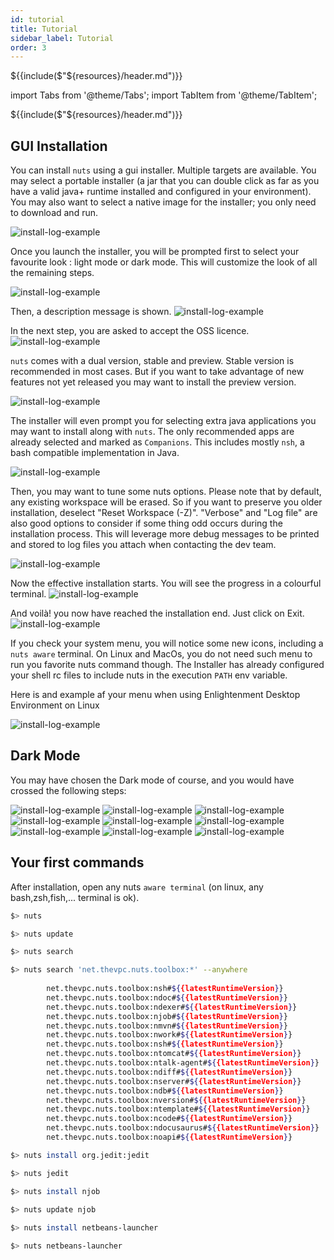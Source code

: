 ```yaml
---
id: tutorial
title: Tutorial
sidebar_label: Tutorial
order: 3
---
```


${{include($"${resources}/header.md")}}

import Tabs from '@theme/Tabs';
import TabItem from '@theme/TabItem';

${{include($"${resources}/header.md")}}
## GUI Installation
You can install `nuts` using a gui installer. Multiple targets are available.
You may select a portable installer (a jar that you can double click as far as you have a valid java+ runtime installed and configured in your environment).
You may also want to select a native image for the installer; you only need to download and run.

![install-log-example](../../static/img/installer/00.png)

Once you launch the installer, you will be prompted first to select your favourite look : light mode or dark mode. This will customize the look of all the remaining steps.

![install-log-example](../../static/img/installer/01-li.png)

Then, a description message is shown.
![install-log-example](../../static/img/installer/02-li.png)

In the next step, you are asked to accept the OSS licence.
![install-log-example](../../static/img/installer/03-li.png)

`nuts` comes with a dual version, stable and preview. Stable version is recommended in most cases. But if you want to take advantage of new features not yet released you may want to install the preview version.

![install-log-example](../../static/img/installer/04-li.png)

The installer will even prompt you for selecting extra java applications you may want to install along with `nuts`. The only recommended apps are already selected and marked as `Companions`. This includes mostly `nsh`, a bash compatible implementation in Java.

![install-log-example](../../static/img/installer/05-li.png)

Then, you may want to tune some nuts options. Please note that by default, any existing workspace will be erased. So if you want to preserve you older installation, deselect "Reset Workspace (-Z)".
"Verbose" and "Log file" are also good options to consider if some thing odd occurs during the installation process. This will leverage more debug messages to be printed and stored to log files you attach when contacting the dev team.

![install-log-example](../../static/img/installer/06-li.png)

Now the effective installation starts. You will see the progress in a colourful terminal.
![install-log-example](../../static/img/installer/07-li.png)

And voilà! you now have reached the installation end. Just click on Exit.
![install-log-example](../../static/img/installer/08-li.png)

If you check your system menu, you will notice some new icons, including a `nuts aware` terminal. On Linux and MacOs, you do not need such menu to run you favorite nuts command though. The Installer has already configured your shell rc files to include nuts in the execution `PATH` env variable.

Here is and example af your menu when using Enlightenment Desktop Environment on Linux

![install-log-example](../../static/img/installer/00-menu-e17.png)

## Dark Mode

You may have chosen the Dark mode of course, and you would have crossed the following steps:

![install-log-example](../../static/img/installer/01-b.png)
![install-log-example](../../static/img/installer/02-b.png)
![install-log-example](../../static/img/installer/03-b.png)
![install-log-example](../../static/img/installer/04-b.png)
![install-log-example](../../static/img/installer/05-b.png)
![install-log-example](../../static/img/installer/06-b.png)
![install-log-example](../../static/img/installer/07-b.png)
![install-log-example](../../static/img/installer/08-b.png)
![install-log-example](../../static/img/installer/08-b.png)

## Your first commands
After installation, open any nuts `aware terminal` (on linux, any bash,zsh,fish,... terminal is ok).

```bash
$> nuts

$> nuts update

$> nuts search

$> nuts search 'net.thevpc.nuts.toolbox:*' --anywhere
 
        net.thevpc.nuts.toolbox:nsh#${{latestRuntimeVersion}}
        net.thevpc.nuts.toolbox:ndoc#${{latestRuntimeVersion}}
        net.thevpc.nuts.toolbox:ndexer#${{latestRuntimeVersion}}
        net.thevpc.nuts.toolbox:njob#${{latestRuntimeVersion}}
        net.thevpc.nuts.toolbox:nmvn#${{latestRuntimeVersion}}
        net.thevpc.nuts.toolbox:nwork#${{latestRuntimeVersion}}
        net.thevpc.nuts.toolbox:nsh#${{latestRuntimeVersion}}
        net.thevpc.nuts.toolbox:ntomcat#${{latestRuntimeVersion}}
        net.thevpc.nuts.toolbox:ntalk-agent#${{latestRuntimeVersion}}
        net.thevpc.nuts.toolbox:ndiff#${{latestRuntimeVersion}}
        net.thevpc.nuts.toolbox:nserver#${{latestRuntimeVersion}}
        net.thevpc.nuts.toolbox:ndb#${{latestRuntimeVersion}}
        net.thevpc.nuts.toolbox:nversion#${{latestRuntimeVersion}}
        net.thevpc.nuts.toolbox:ntemplate#${{latestRuntimeVersion}}
        net.thevpc.nuts.toolbox:ncode#${{latestRuntimeVersion}}
        net.thevpc.nuts.toolbox:ndocusaurus#${{latestRuntimeVersion}}
        net.thevpc.nuts.toolbox:noapi#${{latestRuntimeVersion}}

$> nuts install org.jedit:jedit

$> nuts jedit

$> nuts install njob

$> nuts update njob
 
$> nuts install netbeans-launcher

$> nuts netbeans-launcher
 


```


